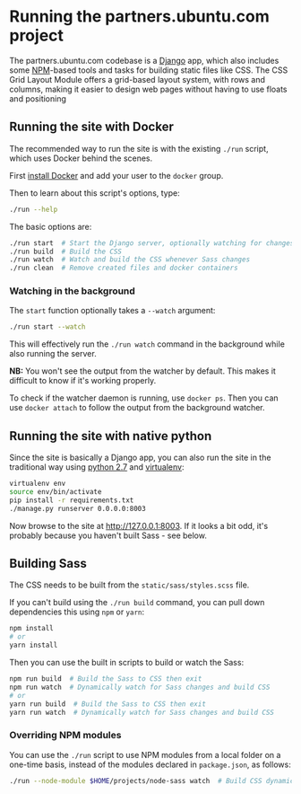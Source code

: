 # Running the partners.ubuntu.com project

The partners.ubuntu.com codebase is a [Django](https://www.djangoproject.com/) app, which also includes some [NPM](https://www.npmjs.com/)-based tools and tasks for building static files like CSS.
The CSS Grid Layout Module offers a grid-based layout system, with rows and columns, making it easier to design web pages without having to use floats and positioning


## Running the site with Docker

The recommended way to run the site is with the existing `./run` script, which uses Docker behind the scenes.

First [install Docker](https://docs.docker.com/engine/installation/) and add your user to the `docker` group.

Then to learn about this script's options, type:

``` bash
./run --help
```

The basic options are:

``` bash
./run start  # Start the Django server, optionally watching for changes
./run build  # Build the CSS
./run watch  # Watch and build the CSS whenever Sass changes
./run clean  # Remove created files and docker containers
```

### Watching in the background

The `start` function optionally takes a `--watch` argument:

``` bash
./run start --watch
```

This will effectively run the `./run watch` command in the background while also running the server.

**NB:** You won't see the output from the watcher by default. This makes it difficult to know if it's working properly.

To check if the watcher daemon is running, use `docker ps`. Then you can use `docker attach` to follow the output from the background watcher.

## Running the site with native python

Since the site is basically a Django app, you can also run the site in the traditional way using [python 2.7](https://www.python.org/download/releases/2.7/) and [virtualenv](http://docs.python-guide.org/en/latest/dev/virtualenvs/):

``` bash
virtualenv env
source env/bin/activate
pip install -r requirements.txt
./manage.py runserver 0.0.0.0:8003
```

Now browse to the site at <http://127.0.0.1:8003>. If it looks a bit odd, it's probably because you haven't built Sass - see below.

## Building Sass

The CSS needs to be built from the `static/sass/styles.scss` file.

If you can't build using the `./run build` command, you can pull down dependencies this using `npm` or `yarn`:

``` bash
npm install
# or
yarn install
```

Then you can use the built in scripts to build or watch the Sass:

``` bash
npm run build  # Build the Sass to CSS then exit
npm run watch  # Dynamically watch for Sass changes and build CSS
# or
yarn run build  # Build the Sass to CSS then exit
yarn run watch  # Dynamically watch for Sass changes and build CSS
```

### Overriding NPM modules

You can use the `./run` script to use NPM modules from a local folder on a one-time basis, instead of the modules declared in `package.json`, as follows:

``` bash
./run --node-module $HOME/projects/node-sass watch  # Build CSS dynamically, using a local version of node-sass
```
